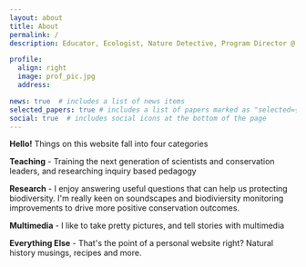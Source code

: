 ```yaml
---
layout: about
title: About
permalink: /
description: Educator, Ecologist, Nature Detective, Program Director @ <a href="https://conservationscholars.ucsc.edu/">UCSC Doris Duke Conservation Scholars Program</a>

profile:
  align: right
  image: prof_pic.jpg
  address: 

news: true  # includes a list of news items
selected_papers: true # includes a list of papers marked as "selected={true}"
social: true  # includes social icons at the bottom of the page
---
```


**Hello!**  Things on this website fall into four categories
<p> <b>Teaching</b> - Training the next generation of scientists and conservation leaders, and researching inquiry based pedagogy
<p> <b>Research</b> - I enjoy answering useful questions that can help us protecting biodiversity.  I'm really keen on soundscapes and biodiviersity monitoring improvements to drive more positive conservation outcomes.
<p> <b>Multimedia</b> - I like to take pretty pictures, and tell stories with multimedia
<p> <b>Everything Else</b> - That's the point of a personal website right?  Natural history musings, recipes and more.